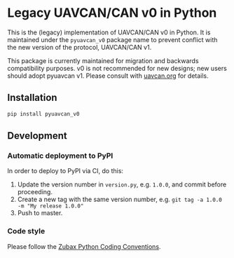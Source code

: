 Legacy UAVCAN/CAN v0 in Python
==============================

This is the (legacy) implementation of UAVCAN/CAN v0 in Python. It is maintained under the `pyuavcan_v0` package name
to prevent conflict with the new version of the protocol, UAVCAN/CAN v1.

This package is currently maintained for migration and backwards compatibility purposes. v0 is not recommended for
new designs; new users should adopt pyuavcan v1. Please consult with [uavcan.org](https://uavcan.org) for details.

## Installation

```bash
pip install pyuavcan_v0
```

## Development

### Automatic deployment to PyPI

In order to deploy to PyPI via CI, do this:

1. Update the version number in `version.py`, e.g. `1.0.0`, and commit before proceeding.
2. Create a new tag with the same version number, e.g. `git tag -a 1.0.0 -m "My release 1.0.0"`
3. Push to master.

### Code style

Please follow the [Zubax Python Coding Conventions](https://kb.zubax.com/x/_oAh).
